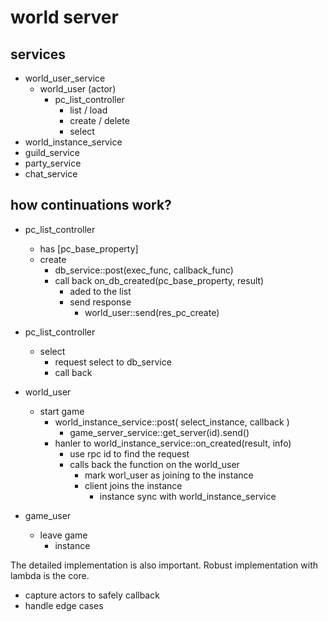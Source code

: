 # world server 

## services 

- world_user_service
    - world_user (actor)
        - pc_list_controller 
            - list / load 
            - create / delete 
            - select
- world_instance_service
- guild_service
- party_service 
- chat_service
 
## how continuations work? 

- pc_list_controller 
    - has [pc_base_property]
    - create 
        - db_service::post(exec_func, callback_func)
        - call back on_db_created(pc_base_property, result)
            - aded to the list
            - send response
                - world_user::send(res_pc_create)
    
- pc_list_controller 
    - select 
        - request select to db_service    
        - call back 

- world_user 
    - start game 
        - world_instance_service::post( select_instance, callback )
            - game_server_service::get_server(id).send()
        - hanler to world_instance_service::on_created(result, info)
            - use rpc id to find the request 
            - calls back the function on the world_user
                - mark worl_user as joining to the instance
                - client joins the instance 
                    - instance sync with world_instance_service 

- game_user 
    - leave game
        - instance 

The detailed implementation is also important. 
Robust implementation with lambda is the core. 
- capture actors to safely callback 
- handle edge cases 


